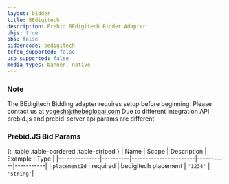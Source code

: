 ```yaml
---
layout: bidder
title: BEdigitech
description: Prebid BEdigitech Bidder Adapter
pbjs: true
pbs: false
biddercode: bedigitech
tcfeu_supported: false
usp_supported: false
media_types: banner, native
---
```


### Note

The BEdigitech Bidding adapter requires setup before beginning. Please contact us at <yogesh@thebeglobal.com>
Due to different integration API prebid.js and prebid-server api params are different

### Prebid.JS Bid Params

{: .table .table-bordered .table-striped }
| Name          | Scope    | Description           | Example   | Type      |
|---------------|----------|-----------------------|-----------|-----------|
| `placementId` | required | bedigitech placement  | `'1234'`  | `'string'`|
